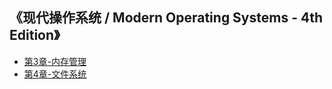 ## 《现代操作系统 / Modern Operating Systems - 4th Edition》
+ [第3章-内存管理](https://github.com/harlan0103/Note/blob/master/OS/MOS_4th/CH3_Memory_Management.md)
+ [第4章-文件系统](https://github.com/harlan0103/Note/blob/master/OS/MOS_4th/CH4_File_System.md)

